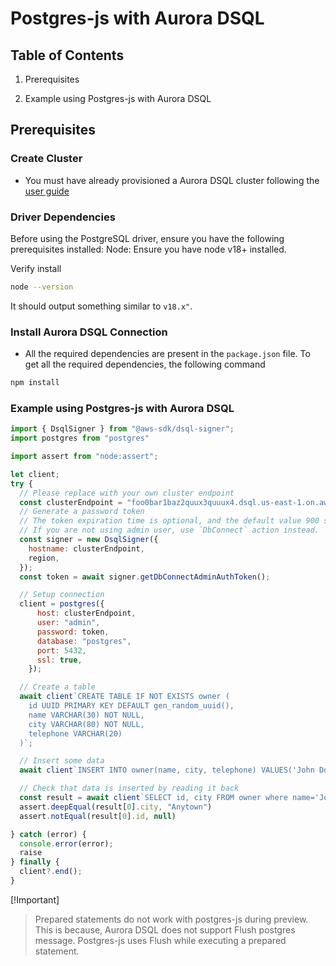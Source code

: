 # Postgres-js with Aurora DSQL

## Table of Contents

1. Prerequisites

2. Example using Postgres-js with Aurora DSQL

## Prerequisites

### Create Cluster

* You must have already provisioned a Aurora DSQL cluster following the [user guide](TBD)

### Driver Dependencies

Before using the PostgreSQL driver, ensure you have the following prerequisites installed:
Node: Ensure you have node v18+ installed.

Verify install

```bash
node --version
```

It should output something similar to `v18.x"`.

### Install Aurora DSQL Connection

- All the required dependencies are present in the `package.json` file. To get all the required dependencies, the following command

```bash
npm install
```

### Example using Postgres-js with Aurora DSQL

```javascript
import { DsqlSigner } from "@aws-sdk/dsql-signer";
import postgres from "postgres"

import assert from "node:assert";

let client;
try {
  // Please replace with your own cluster endpoint
  const clusterEndpoint = "foo0bar1baz2quux3quuux4.dsql.us-east-1.on.aws"
  // Generate a password token
  // The token expiration time is optional, and the default value 900 seconds
  // If you are not using admin user, use `DbConnect` action instead.
  const signer = new DsqlSigner({
    hostname: clusterEndpoint,
    region,
  });
  const token = await signer.getDbConnectAdminAuthToken();

  // Setup connection
  client = postgres({
      host: clusterEndpoint,
      user: "admin",
      password: token,
      database: "postgres",
      port: 5432,
      ssl: true,
    });

  // Create a table
  await client`CREATE TABLE IF NOT EXISTS owner (
    id UUID PRIMARY KEY DEFAULT gen_random_uuid(),
    name VARCHAR(30) NOT NULL,
    city VARCHAR(80) NOT NULL,
    telephone VARCHAR(20)
  )`;

  // Insert some data
  await client`INSERT INTO owner(name, city, telephone) VALUES('John Doe', 'Anytown', '555-555-1900')`

  // Check that data is inserted by reading it back
  const result = await client`SELECT id, city FROM owner where name='John Doe'`;
  assert.deepEqual(result[0].city, "Anytown")
  assert.notEqual(result[0].id, null)

} catch (error) {
  console.error(error);
  raise
} finally {  
  client?.end();
}
```

[!Important]
>
> Prepared statements do not work with postgres-js during preview. This is because,
> Aurora DSQL does not support Flush postgres message. Postgres-js uses Flush
> while executing a prepared statement.
